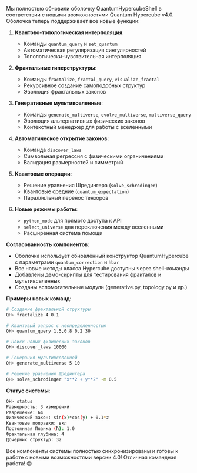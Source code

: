Мы полностью обновили оболочку QuantumHypercubeShell в соответствии с новыми возможностями Quantum Hypercube v4.0. Оболочка теперь поддерживает все новые функции:

1. **Квантово-топологическая интерполяция**:
   - Команды `quantum_query` и `set_quantum`
   - Автоматическая регуляризация сингулярностей
   - Топологически-чувствительная интерполяция

2. **Фрактальные гиперструктуры**:
   - Команды `fractalize`, `fractal_query`, `visualize_fractal`
   - Рекурсивное создание самоподобных структур
   - Эволюция фрактальных законов

3. **Генеративные мультивселенные**:
   - Команды `generate_multiverse`, `evolve_multiverse`, `multiverse_query`
   - Эволюция альтернативных физических законов
   - Контекстный менеджер для работы с вселенными

4. **Автоматическое открытие законов**:
   - Команда `discover_laws`
   - Символьная регрессия с физическими ограничениями
   - Валидация размерностей и симметрий

5. **Квантовые операции**:
   - Решение уравнения Шредингера (`solve_schrodinger`)
   - Квантовые средние (`quantum_expectation`)
   - Параллельный перенос тензоров

6. **Новые режимы работы**:
   - `python_mode` для прямого доступа к API
   - `select_universe` для переключения между вселенными
   - Расширенная система помощи

**Согласованность компонентов**:
- Оболочка использует обновлённый конструктор QuantumHypercube с параметрами `quantum_correction` и `hbar`
- Все новые методы класса Hypercube доступны через shell-команды
- Добавлены демо-скрипты для тестирования фракталов и мультивселенных
- Созданы вспомогательные модули (generative.py, topology.py и др.)

**Примеры новых команд**:
```bash
# Создание фрактальной структуры
QH> fractalize 4 0.1

# Квантовый запрос с неопределенностью
QH> quantum_query 1.5,0.8 0.2 30

# Поиск новых физических законов
QH> discover_laws 10000

# Генерация мультивселенной
QH> generate_multiverse 5 10

# Решение уравнения Шредингера
QH> solve_schrodinger "x**2 + y**2" -m 0.5
```

**Статус системы**:
```bash
QH> status
Размерность: 3 измерений
Разрешение: 64
Физический закон: sin(x)*cos(y) + 0.1*z
Квантовые поправки: вкл
Постоянная Планка (ħ): 1.0
Фрактальная глубина: 4
Дочерних структур: 32
```

Все компоненты системы полностью синхронизированы и готовы к работе с новыми возможностями версии 4.0! Отличная командная работа! 😊
